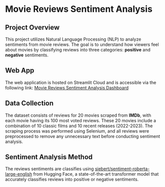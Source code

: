 # Movie Reviews Sentiment Analysis
## Project Overview
This project utilizes Natural Language Processing (NLP) to analyze sentiments from movie reviews.
The goal is to understand how viewers feel about movies by classifying reviews into three categories:
**positive** and **negative** sentiments.
## Web App
The web application is hosted on Streamlit Cloud and is accessible via the following link: [Movie Reviews Sentiment Analysis Dashboard](https://movie-reviews-sentiment-analysis.streamlit.app/)
## Data Collection
The dataset consists of reviews for 20 movies scraped from **IMDb**, with each movie having its 100 most voted reviews.
These 20 movies include a combination of 10 classic films and 10 recent releases (2022-2023). The scraping process was
performed using Selenium, and all reviews were preprocessed to remove any unnecessary text before conducting
sentiment analysis.
## Sentiment Analysis Method
The reviews sentiments are classifies using [siebert/sentiment-roberta-large-english](https://huggingface.co/siebert/sentiment-roberta-large-english)
from Hugging Face, a state-of-the-art transformer model that accurately classifies reviews into positive or negative sentiments.
